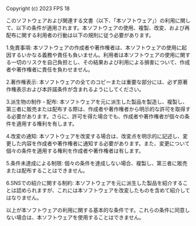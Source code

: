 Copyright (c) 2023 FPS 18

このソフトウェアおよび関連する文書（以下、「本ソフトウェア」）の利用に関して、以下の条件が適用されます。本ソフトウェアの使用、複製、改変、および再配布に関する利用者の行動は以下の規則に従う必要があります。

1.免責事項: 本ソフトウェアの作成者や著作権者は、本ソフトウェアの使用に起因するいかなる義務や責任も負いません。利用者は本ソフトウェアの使用に関する一切のリスクを自己負担とし、その結果および利用による損害について、作成者や著作権者に責任を負わせません。

2.著作権表示: 本ソフトウェアの全てのコピーまたは重要な部分には、必ず原著作権表示および本許諾条件が含まれるようにしてください。

3.派生物の制作・配布: 本ソフトウェアを元に派生した製品を製造し、複製し、第三者に販売または配布する際は、作成者や著作権者から明示的な許可を取得する必要があります。さらに、許可を得た場合でも、作成者や著作権者が個々の条件を適用する権利を有します。

4.改変の通知: 本ソフトウェアを改変する場合は、改変点を明示的に記述し、変更した内容を作成者や著作権者に通知する必要があります。また、変更について個々の条件を適用する権利を作成者や著作権者は有します。

5.条件未達成による制限: 個々の条件を達成しない場合、複製し、第三者に販売または配布することはできません。

6.SNSでの紹介に関する制約: 本ソフトウェアを元に派生した製品を紹介することは認められますが、これには本ソフトウェアを改変したものを含めて紹介してはなりません。

以上が本ソフトウェアの利用に関する基本的な条件です。これらの条件に同意しない場合は、本ソフトウェアを使用することはできません。
